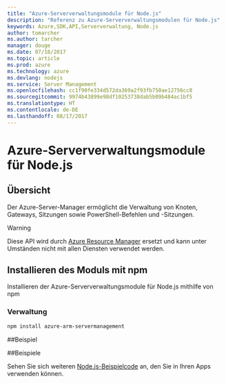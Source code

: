 ```yaml
---
title: "Azure-Serververwaltungsmodule für Node.js"
description: "Referenz zu Azure-Serververwaltungsmodulen für Node.js"
keywords: Azure,SDK,API,Serververwaltung, Node.js
author: tomarcher
ms.author: tarcher
manager: douge
ms.date: 07/18/2017
ms.topic: article
ms.prod: azure
ms.technology: azure
ms.devlang: nodejs
ms.service: Server Management
ms.openlocfilehash: cc1f90fe334d572da369a2f93fb750ae12756cc8
ms.sourcegitcommit: 9974b43899e98df10253738dab5b09b484ac1bf5
ms.translationtype: HT
ms.contentlocale: de-DE
ms.lasthandoff: 08/17/2017
---
```

# <a name="azure-server-management-modules-for-nodejs"></a>Azure-Serververwaltungsmodule für Node.js

## <a name="overview"></a>Übersicht

Der Azure-Server-Manager ermöglicht die Verwaltung von Knoten, Gateways, Sitzungen sowie PowerShell-Befehlen und -Sitzungen.

> [!WARNING]
> Diese API wird durch [Azure Resource Manager](/nodejs/api/overview/azure/resources) ersetzt und kann unter Umständen nicht mit allen Diensten verwendet werden.

## <a name="install-the-module-with-npm"></a>Installieren des Moduls mit npm

Installieren der Azure-Serververwaltungsmodule für Node.js mithilfe von npm

### <a name="management"></a>Verwaltung

```bash
npm install azure-arm-servermanagement
```

##<a name="example"></a>Beispiel

##<a name="samples"></a>Beispiele

Sehen Sie sich weiteren [Node.js-Beispielcode](https://azure.microsoft.com/resources/samples/?platform=nodejs) an, den Sie in Ihren Apps verwenden können.